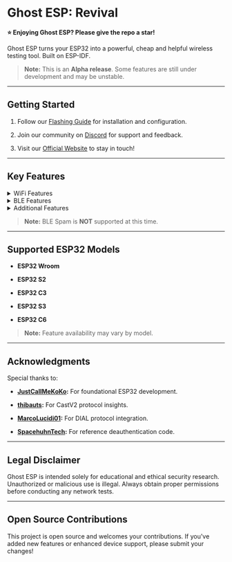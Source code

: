 # Ghost ESP: Revival




**⭐️ Enjoying Ghost ESP? Please give the repo a star!**





Ghost ESP turns your ESP32 into a powerful, cheap and helpful wireless testing tool. Built on ESP-IDF.





> **Note:** This is an **Alpha release**. Some features are still under development and may be unstable.





---





## Getting Started





1. Follow our [Flashing Guide](https://github.com/Spooks4576/Ghost_ESP/wiki) for installation and configuration.


2. Join our community on [Discord](https://discord.gg/4svN9aPH) for support and feedback.


3. Visit our [Official Website](https://ghostesp.net) to stay in touch!





---


## Key Features





<details>


<summary>WiFi Features</summary>





- **AP Scanning** – Detect nearby WiFi networks.


- **Station Scanning** – Monitor connected WiFi clients.


- **Beacon Spam** – Broadcast customizable SSID beacons.


- **Deauthentication Attacks** – Disconnect clients from specific networks.


- **WiFi Capture** – Log probe requests, beacon frames, deauth packets, and raw data *(requires SD card or compatible storage)*.


- **Evil Portal** – Set up a fake WiFi portal with a custom SSID and domain.


- **Pineapple Detection** – Detect Wi-Fi Pineapples and Evil Twin Attacks.


- **Web-UI** – Built-in interface for changing settings and sending commands easily.


- **Port Scanning** – Scan your local network for open ports.





</details>





<details>


<summary>BLE Features</summary>





- **BLE Scanning** – Detect BLE devices, including specialized modes for AirTags, Flipper Zeros, and more.


- **BLE Packet Capture** – Capture and analyze BLE traffic.


- **BLE Wardriving** – Map and track BLE devices in your vicinity.





</details>





<details>


<summary>Additional Features</summary>





- **GPS Integration** – Retrieve location info via the `gpsinfo` command *(on supported hardware)*.


- **RGB LED Modes** – Customizable LED feedback (Stealth, Normal, Rainbow).


- **DIAL & Chromecast V2 Support** – Interact with DIAL-capable devices (e.g., Roku, Chromecast).


- **Flappy Ghost and Rave Modes** – Extra apps for boards with displays.





</details>





> **Note:** BLE Spam is **NOT** supported at this time.





---





## Supported ESP32 Models





- **ESP32 Wroom**


- **ESP32 S2**


- **ESP32 C3**


- **ESP32 S3**


- **ESP32 C6**





> **Note:** Feature availability may vary by model.





---





## Acknowledgments





Special thanks to:





- **[JustCallMeKoKo](https://github.com/justcallmekoko/ESP32Marauder):** For foundational ESP32 development.


- **[thibauts](https://github.com/thibauts/node-castv2-client):** For CastV2 protocol insights.


- **[MarcoLucidi01](https://github.com/MarcoLucidi01/ytcast/tree/master/dial):** For DIAL protocol integration.


- **[SpacehuhnTech](https://github.com/SpacehuhnTech/esp8266_deauther):** For reference deauthentication code.





---





## Legal Disclaimer





Ghost ESP is intended solely for educational and ethical security research. Unauthorized or malicious use is illegal. Always obtain proper permissions before conducting any network tests.





---





## Open Source Contributions





This project is open source and welcomes your contributions. If you've added new features or enhanced device support, please submit your changes!
